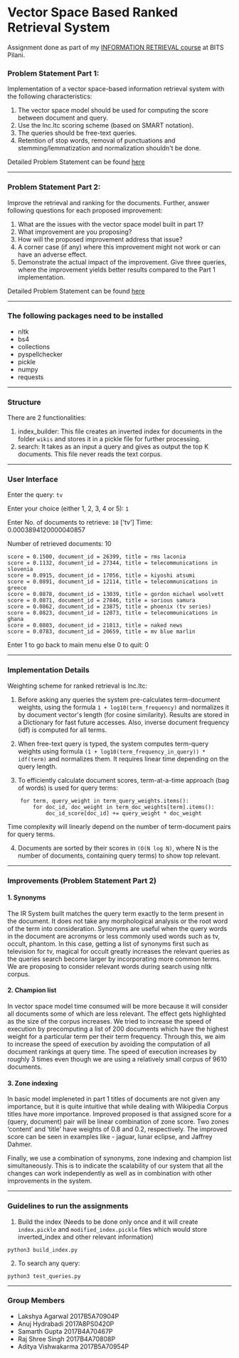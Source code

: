 # Vector Space Based Ranked Retrieval System

Assignment done as part of my <u>INFORMATION RETRIEVAL course</u> at BITS Pilani.

### Problem Statement Part 1:
Implementation of a vector space-based information retrieval system with the following characteristics:
1. The vector space model should be used for computing the score between document and query.
2. Use the lnc.ltc scoring scheme (based on SMART notation).
3. The queries should be free-text queries.
4. Retention of stop words, removal of punctuations and stemming/lemmatization and normalization shouldn't be done.

Detailed Problem Statement can be found [here](https://github.com/lakshya0904/RankedRetrievalSystem/blob/main/Assignment_IR_RS-1.pdf)
<hr>

### Problem Statement Part 2:
Improve the retrieval and ranking for the documents. Further, answer following questions for each proposed improvement:
1. What are the issues with the vector space model built in part 1?
2. What improvement are you proposing?
3. How will the proposed improvement address that issue?
4. A corner case (if any) where this improvement might not work or can have an adverse effect.
5. Demonstrate the actual impact of the improvement. Give three queries, where the improvement yields better results compared to the Part 1 implementation.

Detailed Problem Statement can be found [here](https://github.com/lakshya0904/RankedRetrievalSystem/blob/main/Assignment_IR_RS-1.pdf)
<hr>

### The following packages need to be installed

- nltk
- bs4
- collections
- pyspellchecker
- pickle
- numpy
- requests
<hr>

### Structure

There are 2 functionalities:

1. index_builder: This file creates an inverted index for documents in the folder `wikis` and stores it in a pickle file for further processing.
2. search: It takes as an input a query and gives as output the top K documents. This file never reads the text corpus.
<hr>

### User Interface

Enter the query: `tv`

Enter your choice (either 1, 2, 3, 4 or 5): `1`

Enter No. of documents to retrieve: `10`
['tv']
Time:  0.0003894120000040857

Number of retrieved documents: 10

```
score = 0.1500, document_id = 26399, title = rms laconia
score = 0.1132, document_id = 27344, title = telecommunications in slovenia
score = 0.0915, document_id = 17056, title = kiyoshi atsumi
score = 0.0891, document_id = 12114, title = telecommunications in greece
score = 0.0878, document_id = 13039, title = gordon michael woolvett
score = 0.0871, document_id = 27846, title = sorious samura
score = 0.0862, document_id = 23875, title = phoenix (tv series)
score = 0.0823, document_id = 12073, title = telecommunications in ghana
score = 0.0803, document_id = 21813, title = naked news
score = 0.0783, document_id = 20659, title = mv blue marlin
```

Enter 1 to go back to main menu else 0 to quit: 0
<hr>

### Implementation Details

Weighting scheme for ranked retrieval is lnc.ltc:

1. Before asking any queries the system pre-calculates term-document weights, using the formula `1 + log10(term_frequency)` and normalizes it by document vector's length (for cosine similarity). Results are stored in a Dictionary for fast future accesses. Also, inverse document frequency (idf) is computed for all terms.

2. When free-text query is typed, the system computes term-query weights using formula `(1 + log10(term_frequency_in_query)) * idf(term)` and normalizes them. It requires linear time depending on the query length.

3. To efficiently calculate document scores, term-at-a-time approach (bag of words) is used for query terms:
```
	for term, query_weight in term_query_weights.items():
		for doc_id, doc_weight in term_doc_weights[term].items():
			doc_id_score[doc_id] += query_weight * doc_weight
```
Time complexity will linearly depend on the number of term-document pairs for query terms.

4. Documents are sorted by their scores in `(O(N log N)`, where N is the number of documents, containing query terms) to show top relevant.
<hr>

### Improvements (Problem Statement Part 2)

#### 1. Synonyms
The IR System built matches the query term exactly to the term present in the document. It does not take any morphological analysis or the root word of the term into consideration. Synonyms are useful when the query words in the document are acronyms or less commonly used words such as tv, occult, phantom. In this case, getting a list of synonyms first such as television for tv, magical for occult greatly increases the relevant queries as the queries search become larger by incorporating more common terms. We are proposing to consider relevant words during search using nltk corpus.

#### 2. Champion list
In vector space model time consumed will be more because it will consider all documents some of which are less relevant. The effect gets highlighted as the size of the corpus increases. We tried to increase the speed of execution by precomputing a list of 200 documents which have the highest weight for a particular term per their term frequency. Through this, we aim to increase the speed of execution by avoiding the computation of all document rankings at query time. The speed of execution increases by roughly 3 times even though we are using a relatively small corpus of 9610 documents.

#### 3. Zone indexing
In basic model impleneted in part 1 titles of documents are not given any importance, but it is quite intuitive that while dealing with Wikipedia Corpus titles have more importance. Improved proposed is that assigned score for a (query, document) pair will be linear combination of zone score. Two zones ‘content’ and ‘title’ have weights of 0.8 and 0.2, respectively. The improved score can be seen in examples like - jaguar, lunar eclipse, and Jaffrey Dahmer.



Finally, we use a combination of synonyms, zone indexing and champion list simultaneously. This is to indicate the scalability of our system that all the changes can work independently as well as in combination with other improvements in the system.
<hr>

### Guidelines to run the assignments

1. Build the index (Needs to be done only once and it will create `index.pickle` and `modified_index.pickle` files which would store inverted_index and other relevant information)

```
python3 build_index.py
```

2. To search any query:

```
python3 test_queries.py
```
<hr>

### Group Members

- Lakshya Agarwal 2017B5A70904P
- Anuj Hydrabadi 2017A8PS0420P
- Samarth Gupta 2017B4A70467P
- Raj Shree Singh 2017B4A70808P
- Aditya Vishwakarma 2017B5A70954P
